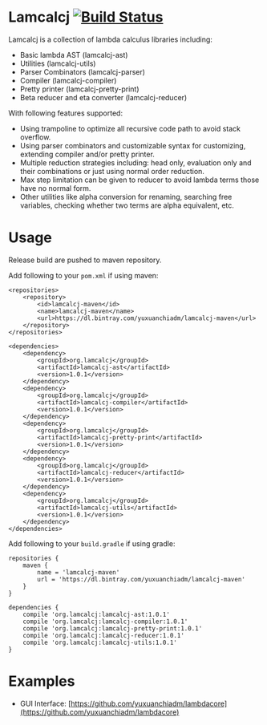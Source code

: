 # Lamcalcj [![Build Status](https://travis-ci.com/yuxuanchiadm/lamcalcj.svg?branch=1.0.x)](https://travis-ci.com/yuxuanchiadm/lamcalcj)

Lamcalcj is a collection of lambda calculus libraries including:

- Basic lambda AST (lamcalcj-ast)
- Utilities (lamcalcj-utils)
- Parser Combinators (lamcalcj-parser)
- Compiler (lamcalcj-compiler)
- Pretty printer (lamcalcj-pretty-print)
- Beta reducer and eta converter (lamcalcj-reducer)

With following features supported:

- Using trampoline to optimize all recursive code path to avoid stack overflow.
- Using parser combinators and customizable syntax for customizing, extending compiler and/or pretty printer.
- Multiple reduction strategies including: head only, evaluation only and their combinations or just using normal order reduction.
- Max step limitation can be given to reducer to avoid lambda terms those have no normal form.
- Other utilities like alpha conversion for renaming, searching free variables, checking whether two terms are alpha equivalent, etc.

# Usage

Release build are pushed to maven repository.

Add following to your `pom.xml` if using maven:

```
<repositories>
	<repository>
		<id>lamcalcj-maven</id>
		<name>lamcalcj-maven</name>
		<url>https://dl.bintray.com/yuxuanchiadm/lamcalcj-maven</url>
	</repository>
</repositories>

<dependencies>
	<dependency>
		<groupId>org.lamcalcj</groupId>
		<artifactId>lamcalcj-ast</artifactId>
		<version>1.0.1</version>
	</dependency>
	<dependency>
		<groupId>org.lamcalcj</groupId>
		<artifactId>lamcalcj-compiler</artifactId>
		<version>1.0.1</version>
	</dependency>
	<dependency>
		<groupId>org.lamcalcj</groupId>
		<artifactId>lamcalcj-pretty-print</artifactId>
		<version>1.0.1</version>
	</dependency>
	<dependency>
		<groupId>org.lamcalcj</groupId>
		<artifactId>lamcalcj-reducer</artifactId>
		<version>1.0.1</version>
	</dependency>
	<dependency>
		<groupId>org.lamcalcj</groupId>
		<artifactId>lamcalcj-utils</artifactId>
		<version>1.0.1</version>
	</dependency>
</dependencies>
```

Add following to your `build.gradle` if using gradle:

```
repositories {
    maven {
        name = 'lamcalcj-maven'
        url = 'https://dl.bintray.com/yuxuanchiadm/lamcalcj-maven'
    }
}

dependencies {
    compile 'org.lamcalcj:lamcalcj-ast:1.0.1'
    compile 'org.lamcalcj:lamcalcj-compiler:1.0.1'
    compile 'org.lamcalcj:lamcalcj-pretty-print:1.0.1'
    compile 'org.lamcalcj:lamcalcj-reducer:1.0.1'
    compile 'org.lamcalcj:lamcalcj-utils:1.0.1'
}
```

# Examples

- GUI Interface: [https://github.com/yuxuanchiadm/lambdacore](https://github.com/yuxuanchiadm/lambdacore)
